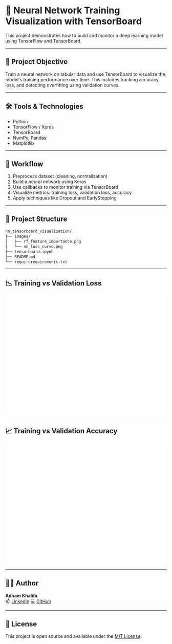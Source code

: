 # 🧠 Neural Network Training Visualization with TensorBoard

This project demonstrates how to build and monitor a deep learning model using TensorFlow and TensorBoard.

---

## 🎯 Project Objective

Train a neural network on tabular data and use TensorBoard to visualize the model's training performance over time. This includes tracking accuracy, loss, and detecting overfitting using validation curves.

---

## 🛠️ Tools & Technologies

- Python
- TensorFlow / Keras
- TensorBoard
- NumPy, Pandas
- Matplotlib

---

## 🚀 Workflow

1. Preprocess dataset (cleaning, normalization)
2. Build a neural network using Keras
3. Use callbacks to monitor training via TensorBoard
4. Visualize metrics: training loss, validation loss, accuracy
5. Apply techniques like Dropout and EarlyStopping

---

## 📁 Project Structure

```
nn_tensorboard_visualization/
├── images/
│   ├── rf_feature_importance.png
│   └── nn_loss_curve.png
├── tensorboard.ipynb
├── README.md
└── requirerequirements.txt
```

---

## 📉 Training vs Validation Loss

![Loss](images/epoch_loss.png)

## 📈 Training vs Validation Accuracy

![Accuracy](images/epoch_accuracy.png)

---

## 👨‍💻 Author

**Adham Khalifa**  
📫 [LinkedIn](https://www.linkedin.com/in/abn-khalifa)
💻 [GitHub](https://github.com/AbnKhalifa)

---

## 📄 License

This project is open source and available under the [MIT License](LICENSE).
